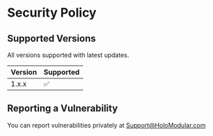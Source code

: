 # Security Policy

## Supported Versions

All versions supported with latest updates.

| Version | Supported          |
| ------- | ------------------ |
| 1.x.x   | :white_check_mark: |

## Reporting a Vulnerability

You can report vulnerabilities privately at Support@HoloModular.com

